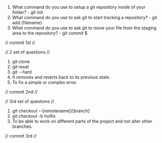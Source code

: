 1. What command do you use to setup a git repository inside of your folder? - git init
2. What command do you use to ask git to start tracking a repository? - git add {filename}
3. What command do you use to ask git to move your file from the staging area to the repository? - git commit $


// commit 1st //



// 2 set of questions // 

1. git clone
2. git reset
3. git --hard
4. It removes and reverts back to its previous state.
5. To fix a simple or complex error.

// commit 2nd //


// 3rd set of questions // 

1. git checkout --[remotename]/[branch]
2. git checkout -b hotfix
3. To be able to work on different parts of the project and not alter other branches.

// commit 3rd // 





